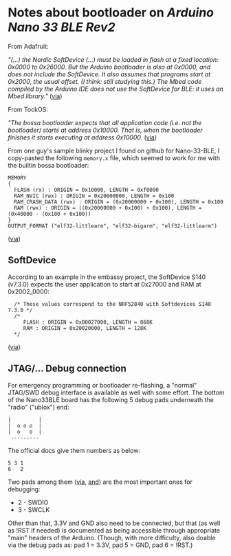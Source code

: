 # Notes about bootloader on _Arduino Nano 33 BLE Rev2_

From Adafruit:

_"(...) the Nordic SoftDevice (...) must be loaded in flash at a fixed location: 0x0000 to 0x26000._
_But the Arduino bootloader is also at 0x0000, and does not include the SoftDevice._
_It also assumes that programs start at 0x2000, the usual offset. (I think: still studying this.)_
_The Mbed code compiled by the Arduino IDE does not use the SoftDevice for BLE: it uses an Mbed library."_
([via](https://forums.adafruit.com/viewtopic.php?f=60&t=158279))

From TockOS:

_"The bossa bootloader expects that all application code (i.e. not the bootloader) starts at address 0x10000._
_That is, when the bootloader finishes it starts executing at address 0x10000._
([via](https://github.com/tock/tock/tree/e1a744a4bb01f3f865616d9d5c31e1db9001bba9/boards/nano33ble#getting-started))

From one guy's sample blinky project I found on github for Nano-33-BLE,
I copy-pasted the following `memory.x` file,
which seemed to work for me
with the builtin bossa bootloader:
```
MEMORY
{
  FLASH (rx) : ORIGIN = 0x10000, LENGTH = 0xf0000
  RAM_NVIC (rwx) : ORIGIN = 0x20000000, LENGTH = 0x100
  RAM_CRASH_DATA (rwx) : ORIGIN = (0x20000000 + 0x100), LENGTH = 0x100
  RAM (rwx) : ORIGIN = ((0x20000000 + 0x100) + 0x100), LENGTH = (0x40000 - (0x100 + 0x100))
}
OUTPUT_FORMAT ("elf32-littlearm", "elf32-bigarm", "elf32-littlearm")
```
([via](https://github.com/NorbertSzydlik/rust-arduino-nano-33-ble/blob/50c97b32cc5e115ca8ef50ab08eba4f05170cad7/memory.x))


## SoftDevice

According to an example in the embassy project,
the SoftDevice S140 (v7.3.0)
expects the user application to start at 0x27000
and RAM at 0x2002_0000:
```
  /* These values correspond to the NRF52840 with Softdevices S140 7.3.0 */
  /*
     FLASH : ORIGIN = 0x00027000, LENGTH = 868K
     RAM : ORIGIN = 0x20020000, LENGTH = 128K
  */
```
([via](https://github.com/embassy-rs/embassy/blob/ca5ebe859a40af38a889553334afbcc22cf1aba7/examples/nrf52840/memory.x#L7-L11))



## JTAG/... Debug connection

For emergency programming or bootloader re-flashing,
a "normal" JTAG/SWD debug interface is available as well with some effort.
The bottom of the Nano33BLE board has the following 5 debug pads underneath the "radio" ("ublox") end:

    |         |
    |  o o o  |
    |  o   o  |
     ---------

The official docs give them numbers as below:

    5 3 1
    6   2

Two pads among them
([via](https://support.arduino.cc/hc/en-us/articles/8991429732124-Burn-the-bootloader-on-Arduino-Nano-33-IoT),
[and](https://forums.adafruit.com/viewtopic.php?f=60&t=158279))
are the most important ones for debugging:

- 2 - SWDIO
- 3 - SWCLK

Other than that, 3.3V and GND also need to be connected,
but that (as well as !RST if needed) is documented as being accessible
through appropriate "main" headers of the Arduino.
(Though, with more difficulty, also doable via the debug pads as:
pad 1 = 3.3V, pad 5 = GND, pad 6 = !RST.)
